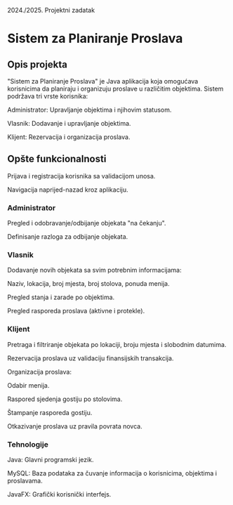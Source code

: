 2024./2025. Projektni zadatak

# Sistem za Planiranje Proslava

## Opis projekta

"Sistem za Planiranje Proslava" je Java aplikacija koja omogućava korisnicima da planiraju i organizuju proslave u različitim objektima. Sistem podržava tri vrste korisnika:

Administrator: Upravljanje objektima i njihovim statusom.

Vlasnik: Dodavanje i upravljanje objektima.

Klijent: Rezervacija i organizacija proslava.


## Opšte funkcionalnosti

Prijava i registracija korisnika sa validacijom unosa.

Navigacija naprijed-nazad kroz aplikaciju.

### Administrator

Pregled i odobravanje/odbijanje objekata "na čekanju".

Definisanje razloga za odbijanje objekata.

### Vlasnik

Dodavanje novih objekata sa svim potrebnim informacijama:

Naziv, lokacija, broj mjesta, broj stolova, ponuda menija.

Pregled stanja i zarade po objektima.

Pregled rasporeda proslava (aktivne i protekle).

### Klijent

Pretraga i filtriranje objekata po lokaciji, broju mjesta i slobodnim datumima.

Rezervacija proslava uz validaciju finansijskih transakcija.

Organizacija proslava:

Odabir menija.

Raspored sjedenja gostiju po stolovima.

Štampanje rasporeda gostiju.

Otkazivanje proslava uz pravila povrata novca.

### Tehnologije

Java: Glavni programski jezik.

MySQL: Baza podataka za čuvanje informacija o korisnicima, objektima i proslavama.

JavaFX: Grafički korisnički interfejs.
